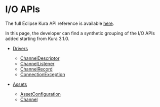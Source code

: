 # I/O APIs

The full Eclipse Kura API reference is available [here](http://download.eclipse.org/kura/docs/api/4.0.0/apidocs/index-all.html).

In this page, the developer can find a synthetic grouping of the I/O APIs added starting from Kura 3.1.0.

- [Drivers](http://download.eclipse.org/kura/docs/api/4.0.0/apidocs/org/eclipse/kura/driver/package-summary.html)
  - [ChannelDescriptor](http://download.eclipse.org/kura/docs/api/4.0.0/apidocs/org/eclipse/kura/driver/ChannelDescriptor.html)
  - [ChannelListener](http://download.eclipse.org/kura/docs/api/4.0.0/apidocs/org/eclipse/kura/channel/listener/ChannelListener.html)
  - [ChannelRecord](http://download.eclipse.org/kura/docs/api/4.0.0/apidocs/org/eclipse/kura/channel/ChannelRecord.html)
  - [ConnectionException](http://download.eclipse.org/kura/docs/api/4.0.0/apidocs/org/eclipse/kura/driver/Driver.ConnectionException.html)

- [Assets](http://download.eclipse.org/kura/docs/api/4.0.0/apidocs/org/eclipse/kura/driver/package-summary.html)
  - [AssetConfiguration](http://download.eclipse.org/kura/docs/api/4.0.0/apidocs/org/eclipse/kura/asset/AssetConfiguration.html)
  - [Channel](http://download.eclipse.org/kura/docs/api/4.0.0/apidocs/org/eclipse/kura/channel/package-summary.html)
